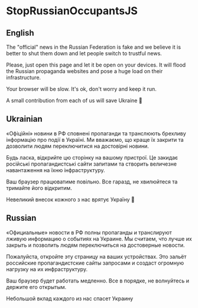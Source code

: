 # StopRussianOccupantsJS

## English

The "official" news in the Russian Federation is fake and we believe it is better to shut them down and let people switch to trustful news.

Please, just open this page and let it be open on your devices. It will flood the Russian propaganda websites and pose a huge load on their infrastructure.

Your browser will be slow. It's ok, don't worry and keep it run.

A small contribution from each of us will save Ukraine 🙏

## Ukrainian

«Офіційні» новини в РФ сповнені пропаганди та транслюють брехливу інформацію про події в Україні. Ми вважаємо, що краще їх закрити та дозволити людям переключитися на достовірні новини.

Будь ласка, відкрийте цю сторінку на вашому пристрої. Це закидає російські пропагандистські сайти запитами та створить величезне навантаження на їхню інфраструктуру.

Ваш браузер працюватиме повільно. Все гаразд, не хвилюйтеся та тримайте його відкритим.

Невеликий внесок кожного з нас врятує Україну 🙏

## Russian

«Официальные» новости в РФ полны пропаганды и транслируют лживую информацию о событиях на Украине. Мы считаем, что лучше их закрыть и позволить людям переключиться на достоверные новости.

Пожалуйста, откройте эту страницу на ваших устройствах. Это зальёт российские пропагандистские сайты запросами и создаст огромную нагрузку на их инфраструктуру.

Ваш браузер будет работать медленно. Все в порядке, не волнуйтесь и держите его открытым.

Небольшой вклад каждого из нас спасет Украину 
